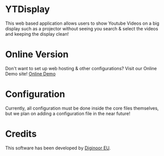 # YTDisplay
This web based application allows users to show Youtube Videos on a big display such as a projector without seeing you search &amp; select the videos and keeping the display clean!

<h1>Online Version</h1>
Don't want to set up web hosting & other configurations? Visit our Online Demo site!
<a href="diginooreu.github.io/YTDisplay">Online Demo</a>

<h1>Configuration</h1>
Currently, all configuration must be done inside the core files themselves, but we plan on adding a configuration file in the near future!

<h1>Credits</h1>
This software has been developed by <a href="https://diginoor.eu">Diginoor EU</a>.
